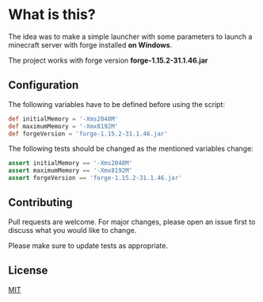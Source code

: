 # What is this?
The idea was to make a simple launcher with some parameters to launch a minecraft server with forge installed **on Windows**.

The project works with forge version **forge-1.15.2-31.1.46.jar**

## Configuration
The following variables have to be defined before using the script:
```Groovy
def initialMemory = '-Xms2048M'
def maximumMemory = '-Xmx8192M'
def forgeVersion = 'forge-1.15.2-31.1.46.jar'
```
The following tests should be changed as the mentioned variables change:
```Groovy
assert initialMemory == '-Xms2048M'
assert maximumMemory == '-Xmx8192M'
assert forgeVersion == 'forge-1.15.2-31.1.46.jar'
```
## Contributing
Pull requests are welcome. For major changes, please open an issue first to discuss what you would like to change.

Please make sure to update tests as appropriate.
## License
[MIT](https://choosealicense.com/licenses/mit/)
